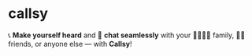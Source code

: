 
# callsy
📞 **Make yourself heard** and 💬 **chat seamlessly** with your 👨‍👩‍👧‍👦 family, 👯‍♂️ friends, or anyone else — with **Callsy**!
